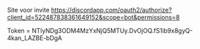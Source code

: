 Site voor invite https://discordapp.com/oauth2/authorize?client_id=522487838361649152&scope=bot&permissions=8

Token = NTIyNDg3ODM4MzYxNjQ5MTUy.DvOjOQ.fS1ib9x8gyQ-4kan_LAZBE-bDgA

